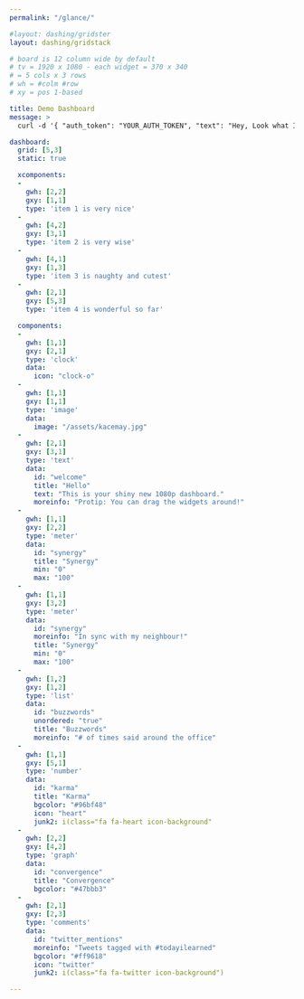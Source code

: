 ```yaml
---
permalink: "/glance/"

#layout: dashing/gridster
layout: dashing/gridstack

# board is 12 column wide by default
# tv = 1920 x 1080 - each widget = 370 x 340
# = 5 cols x 3 rows
# wh = #colm #row
# xy = pos 1-based

title: Demo Dashboard
message: >
  curl -d '{ "auth_token": "YOUR_AUTH_TOKEN", "text": "Hey, Look what I can do!" }' \http://<%=request.host%>:<%=request.port%>/widgets/welcome

dashboard:
  grid: [5,3]
  static: true

  xcomponents:
  -
    gwh: [2,2]
    gxy: [1,1]
    type: 'item 1 is very nice'
  -
    gwh: [4,2]
    gxy: [3,1]
    type: 'item 2 is very wise'
  -
    gwh: [4,1]
    gxy: [1,3]
    type: 'item 3 is naughty and cutest'
  -
    gwh: [2,1]
    gxy: [5,3]
    type: 'item 4 is wonderful so far'

  components:
  -
    gwh: [1,1]
    gxy: [2,1]
    type: 'clock'
    data:
      icon: "clock-o"
  -
    gwh: [1,1]
    gxy: [1,1]
    type: 'image'
    data:
      image: "/assets/kacemay.jpg"
  -
    gwh: [2,1]
    gxy: [3,1]
    type: 'text'
    data:
      id: "welcome"
      title: "Hello"
      text: "This is your shiny new 1080p dashboard."
      moreinfo: "Protip: You can drag the widgets around!"
  -
    gwh: [1,1]
    gxy: [2,2]
    type: 'meter'
    data:
      id: "synergy"
      title: "Synergy"
      min: "0"
      max: "100"
  -
    gwh: [1,1]
    gxy: [3,2]
    type: 'meter'
    data:
      id: "synergy"
      moreinfo: "In sync with my neighbour!"
      title: "Synergy"
      min: "0"
      max: "100"
  -
    gwh: [1,2]
    gxy: [1,2]
    type: 'list'
    data:
      id: "buzzwords"
      unordered: "true"
      title: "Buzzwords"
      moreinfo: "# of times said around the office"
  -
    gwh: [1,1]
    gxy: [5,1]
    type: 'number'
    data:
      id: "karma"
      title: "Karma"
      bgcolor: "#96bf48"
      icon: "heart"
      junk2: i(class="fa fa-heart icon-background"
  -
    gwh: [2,2]
    gxy: [4,2]
    type: 'graph'
    data:
      id: "convergence"
      title: "Convergence"
      bgcolor: "#47bbb3"
  -
    gwh: [2,1]
    gxy: [2,3]
    type: 'comments'
    data:
      id: "twitter_mentions"
      moreinfo: "Tweets tagged with #todayilearned"
      bgcolor: "#ff9618"
      icon: "twitter"
      junk2: i(class="fa fa-twitter icon-background")

---
```

